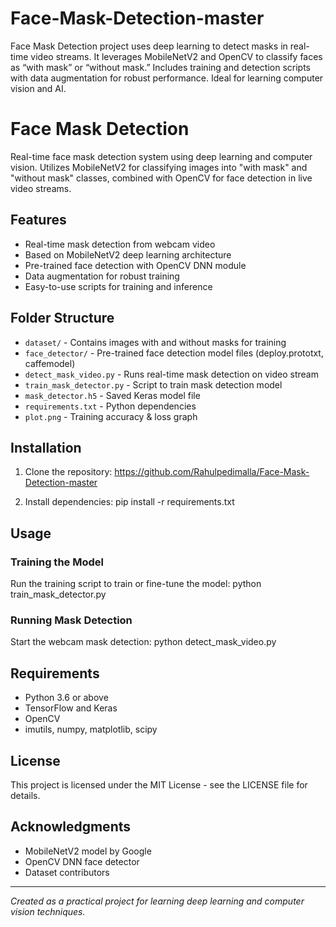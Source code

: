# Face-Mask-Detection-master
Face Mask Detection project uses deep learning to detect masks in real-time video streams. It leverages MobileNetV2 and OpenCV to classify faces as “with mask” or “without mask.” Includes training and detection scripts with data augmentation for robust performance. Ideal for learning computer vision and AI.
# Face Mask Detection

Real-time face mask detection system using deep learning and computer vision. Utilizes MobileNetV2 for classifying images into "with mask" and "without mask" classes, combined with OpenCV for face detection in live video streams.

## Features

- Real-time mask detection from webcam video
- Based on MobileNetV2 deep learning architecture
- Pre-trained face detection with OpenCV DNN module
- Data augmentation for robust training
- Easy-to-use scripts for training and inference

## Folder Structure

- `dataset/` - Contains images with and without masks for training
- `face_detector/` - Pre-trained face detection model files (deploy.prototxt, caffemodel)
- `detect_mask_video.py` - Runs real-time mask detection on video stream
- `train_mask_detector.py` - Script to train mask detection model
- `mask_detector.h5` - Saved Keras model file
- `requirements.txt` - Python dependencies
- `plot.png` - Training accuracy & loss graph

## Installation

1. Clone the repository: https://github.com/Rahulpedimalla/Face-Mask-Detection-master

2. Install dependencies: pip install -r requirements.txt

## Usage

### Training the Model

Run the training script to train or fine-tune the model: python train_mask_detector.py

### Running Mask Detection

Start the webcam mask detection: python detect_mask_video.py

## Requirements

- Python 3.6 or above
- TensorFlow and Keras
- OpenCV
- imutils, numpy, matplotlib, scipy

## License

This project is licensed under the MIT License - see the LICENSE file for details.

## Acknowledgments

- MobileNetV2 model by Google
- OpenCV DNN face detector
- Dataset contributors

---

*Created as a practical project for learning deep learning and computer vision techniques.*

